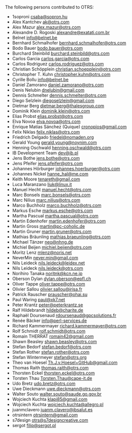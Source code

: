 The following persons contributed to OTRS:

* 1soproni <csaba@sopron.hu>
* Alex Kantchev <ak@otrs.com>
* Alex Mazur <alex.mazur@otrs.com>
* Alexandre D. Rogoski <alexandre@exatati.com.br>
* Belnet <info@belnet.be>
* Bernhard Schmalhofer <bernhard.schmalhofer@otrs.com>
* Bodo Bauer <bodo.bauer@otrs.com>
* Burchard Steinbild <burchard.steinbild@otrs.com>
* Carlos Garcia <carlos.garcia@otrs.com>
* Carlos Rodriguez <carlos.rodriguez@otrs.com>
* Christian Schöpplein <christian.schoepplein@otrs.com>
* Christopher T. Kuhn <christopher.kuhn@otrs.com>
* Cyrille Bollu <info@belnet.be>
* Daniel Zamorano <daniel.zamorano@otrs.com>
* Denis Nelubin <dnelubin@gmail.com>
* Dennis Schmelter <dennis.schmelter@otrs.com>
* Diego Selzlein <diegoselzlein@gmail.com>
* Dietmar Berg <dietmar.berg@thalesgroup.com>
* Dominik Klein <dominik.klein@otrs.com>
* Elias Probst <elias.probst@otrs.com>
* Elva Novoa <elva.novoa@otrs.com>
* Enrique Matías Sánchez (Quique) <cronopios@gmail.com>
* Felix Niklas <felix.niklas@otrs.com>
* Friedrich Delgado <friedel@nomaden.org>
* Gerald Young <gerald.young@noynim.com>
* Henning Oschwald <henning.oschwald@otrs.com>
* IB Development Team <dev@ib.pl>
* Jens Bothe <jens.bothe@otrs.com>
* Jens Pfeifer <jens.pfeifer@otrs.com>
* Johannes Hörburger <johannes.hoerburger@otrs.com>
* Johannes Nickel <hanne_hal@me.com>
* Keith Moore <tenareth@gmail.com>
* Luca Maranzano <liuk@linux.it>
* Manuel Hecht <manuel.hecht@otrs.com>
* Marc Bonsels <marc.bonsels@otrs.com>
* Marc Nilius <marc.nilius@otrs.com>
* Marco Buchholz <marco.buchholz@otrs.com>
* Markus Esche <markus.esche@otrs.com>
* Martha Pascual <martha.pascual@otrs.com>
* Martin Edenhofer <martin.edenhofer@otrs.com>
* Martin Gross <martin@pc-coholic.de>
* Martin Gruner <martin.gruner@otrs.com>
* Mathias Bräunling <mathias.braeunling@otrs.com>
* Michael Tänzer <neo@nhng.de>
* Michiel Beijen <michiel.beijen@otrs.com>
* Moritz Lenz <mlenz@noris.net>
* NeverMin <never.min@gmail.com>
* Nils Leideck <nils.leideck@leidex.net>
* Nils Leideck <nils.leideck@otrs.com>
* Norihiro Tanaka <noritnk@kcn.ne.jp>
* Oberson Dylan <dylan.oberson@epfl.ch>
* Oliver Tappe <oliver.tappe@otrs.com>
* Olivier Sallou <olivier.sallou@irisa.fr>
* Patrick Rauscher <prauscher@ohai.su>
* Paul Waring <paul@xk7.net>
* Peter Krantz <peter@peterkrantz.se>
* Ralf Hildebrandt <hildeb@charite.de>
* Raphaël Doursenaud <rdoursenaud@gpcsolutions.fr>
* Renée Bäcker <info@perl-services.de>
* Richard Kammermayer <richard.kammermayer@otrs.com>
* Rolf Schmidt <rolf.schmidt@otrs.com>
* Romain THERRAT <romain42@gmail.com>
* Shawn Beasley <shawn.beasley@otrs.com>
* Stefan Bedorf <stefan.bedorf@otrs.com>
* Stefan Rother <stefan.rother@otrs.com>
* Stefan Wintermeyer <stefan@otrs.org>
* Theo van Hoesel <Th.J.v.Hoesel+GitHub@gmail.com>
* Thomas Raith <thomas.raith@otrs.com>
* Thorsten Eckel <thorsten.eckel@otrs.com>
* Torsten Thau <Torsten.Thau@cape-it.de>
* Udo Bretz <udo.bretz@otrs.com>
* Uwe Dieckmann <uwe.dieckmann@otrs.com>
* Walter Souto <walter.souto@saude.go.gov.br>
* Wojciech Kuchta <klapi85@gmail.com>
* Wojciech Kuchta <wojciech.kuchta@allegro.pl>
* juanmclavero <juanm.clavero@ibsalut.es>
* otrsintern <otrsintern@gmail.com>
* s7design <otrs@s7designcreative.com>
* sergot <filip@sergot.pl>
